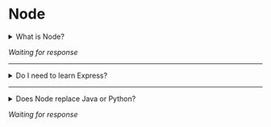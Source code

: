 # Node 

<details>
<summary>What is Node?</summary>
  
If you know the answer to this question, please submit a pull request with the answer.

</details>

_Waiting for response_


----

<details>
<summary>Do I need to learn Express?</summary>
  
Express is the leading Node.js web framework right now. By learning Express you get the advantage of a huge community, great documentation and little trouble finding reusable components or libraries for express itself.

In spite of this, you can also choose another backend framework. Other popular frameworks are for example Hapi.js, Meteor.js or Koa.

</details>

----

<details>
<summary>Does Node replace Java or Python?</summary>
  
If you know the answer to this question, please submit a pull request with the answer.

</details>

_Waiting for response_

